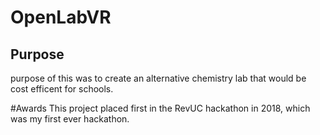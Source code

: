 # OpenLabVR
## Purpose
purpose of this was to create an alternative chemistry lab that would be cost efficent for schools.

#Awards
This project placed first in the RevUC hackathon in 2018, which was my first ever hackathon.
